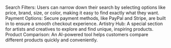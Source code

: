 Search Filters: Users can narrow down their search by selecting options like price, brand, size, or color, making it easy to find exactly what they want.
Payment Options: Secure payment methods, like PayPal and Stripe, are built in to ensure a smooth checkout experience.
Artistry Hub: A special section for artists and creatives to explore and find unique, inspiring products.
Product Comparison: An AI-powered tool helps customers compare different products quickly and conveniently.
